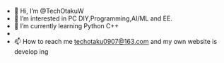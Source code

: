 - 👋 Hi, I’m @TechOtakuW
- 👀 I’m interested in PC DIY,Programming,AI/ML and EE.
- 🌱 I’m currently learning Python C++
-
- 📫 How to reach me techotaku0907@163.com and my own website is develop ing

<!---
TechOtakuW/TechOtakuW is a ✨ special ✨ repository because its `README.md` (this file) appears on your GitHub profile.
You can click the Preview link to take a look at your changes.
--->
